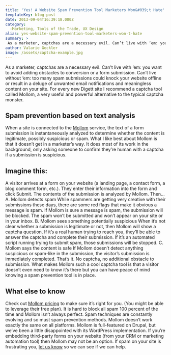 ```yaml
---
title: 'Yes! A Website Spam Prevention Tool Marketers Won&#039;t Hate'
templateKey: blog-post
date: 2013-09-04T16:39:18.000Z
category: 
  -Marketing, Tools of the Trade, UX Design
alias: yes-website-spam-prevention-tool-marketers-won-t-hate
summary: > 
 As a marketer, captchas are a necessary evil. Can’t live with ‘em: you want to avoid adding obstacles to conversion or a form submission. Can’t live without ‘em: too many spam submissions could knock your website offline or result in a deluge of unwanted email notifications and meaningless content on your site.
author: Valarie Geckler
image: /assets/captcha-example.jpg
---
```


As a marketer, captchas are a necessary evil. Can’t live with ‘em: you want to avoid adding obstacles to conversion or a form submission. Can’t live without ‘em: too many spam submissions could knock your website offline or result in a deluge of unwanted email notifications and meaningless content on your site. For every new Digett site I recommend a captcha tool called Mollom, a very useful and powerful alternative to the typical captcha monster.

Spam prevention based on text analysis
--------------------------------------

When a site is connected to the [Mollom](https://www.mollom.com/) service, the text of a form submission is instantaneously analyzed to determine whether the content is legitimate, possibly suspicious or spam. What I like best about Mollom is that it doesn’t get in a marketer’s way. It does most of its work in the background, only asking someone to confirm they’re human with a captcha if a submission is suspicious.

Imagine this:
-------------

A visitor arrives at a form on your website (a landing page, a contact form, a blog comment form, etc.). They enter their information into the form and click Submit. The contents of the submission is analyzed by Mollom. Then... A. Mollom detects spam While spammers are getting very creative with their submissions these days, there are some red flags that make it obvious a message is spam. If Mollom is sure a message is spam, the submission will be blocked. The spam won’t be submitted and won’t appear on your site or in your inbox. B. Mollom sees something potentially suspicious When it’s not clear whether a submission is legitimate or not, then Mollom will show a captcha question. If it’s a real human trying to reach you, they’ll be able to answer the captcha and complete their submission. If it’s an automated script running trying to submit spam, those submissions will be stopped. C. Mollom says the content is safe If Mollom doesn’t detect anything suspicious or spam-like in the submission, the visitor’s submission is immediately completed. That’s it. No captcha, no additional obstacle to submission. What makes Mollom such a cool captcha tool is that a visitor doesn’t even need to know it’s there but you can have peace of mind knowing a spam prevention tool is in place.

What else to know
-----------------

Check out [Mollom pricing](https://www.mollom.com/pricing) to make sure it’s right for you. (You might be able to leverage their free plan). It is hard to block all spam 100 percent of the time and Mollom isn’t always perfect. Spam techniques are constantly evolving and so must spam prevention methods. Mollom doesn’t work exactly the same on all platforms. Mollom is full-featured on Drupal, but we’ve been a little disappointed with its WordPress implementation. If you’re embedding third-party forms on your website (from your CRM or marketing automation tool) then Mollom may not be an option. If spam on your site is frustrating you, [let us know](/contact) so we can see if we can help.